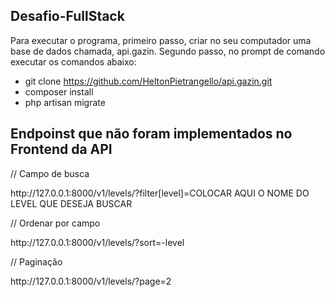 ## Desafio-FullStack

Para executar o programa, primeiro passo, criar no seu computador uma base de dados chamada, api.gazin.
Segundo passo, no prompt de comando executar os comandos abaixo:

- git clone https://github.com/HeltonPietrangello/api.gazin.git
- composer install
- php artisan migrate


## Endpoinst que não foram implementados no Frontend da API

// Campo de busca
<p>http://127.0.0.1:8000/v1/levels/?filter[level]=COLOCAR AQUI O NOME DO LEVEL QUE DESEJA BUSCAR </p>

// Ordenar por campo
 <p>http://127.0.0.1:8000/v1/levels/?sort=-level</p>

 // Paginação
<p>http://127.0.0.1:8000/v1/levels/?page=2</p>





